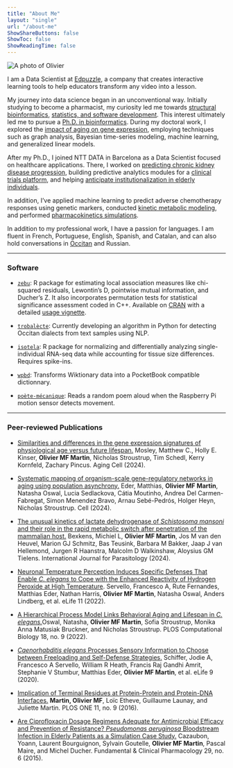 ```yaml
---
title: "About Me"
layout: "single"
url: "/about-me"
ShowShareButtons: false
ShowToc: false
ShowReadingTime: false
---
```


<img src="/moi.jpg" alt="A photo of Olivier" id="img-moi">

I am a Data Scientist at [Edpuzzle](https://edpuzzle.com/), a company that creates interactive learning tools to help educators transform any video into a lesson.

My journey into data science began in an unconventional way. Initially studying to become a pharmacist, my curiosity led me towards [structural bioinformatics](https://doi.org/10.1371/journal.pone.0162143), [statistics, and software development](https://cran.r-project.org/web/packages/zebu/vignettes/zebu.html). This interest ultimately led me to pursue a [Ph.D. in bioinformatics](http://hdl.handle.net/10803/674113). During my doctoral work, I explored the [impact of aging on gene expression](https://doi.org/10.1016/j.cell.2024.05.050), employing techniques such as graph analysis, Bayesian time-series modeling, machine learning, and generalized linear models.

After my Ph.D., I joined NTT DATA in Barcelona as a Data Scientist focused on healthcare applications. There, I worked on [predicting chronic kidney disease progression](https://www.lne.es/asturias/2025/05/22/cuelebre-gran-almacen-datos-sanitarios-117679429.html), building predictive analytics modules for a [clinical trials platform](https://es.nttdata.com/newsfolder/ntt-data-facilita-la-puesta-en-marcha-de-innovatrial), and helping [anticipate institutionalization in elderly individuals](https://socinfodigital.es/wp-content/uploads/2024/01/20230116_DocumentoBiok_Premios_SoCinfo-1OK.pdf).

In addition, I’ve applied machine learning to predict adverse chemotherapy responses using genetic markers, conducted [kinetic metabolic modeling](https://doi.org/10.1016/j.ijpara.2024.03.005), and performed [pharmacokinetics simulations](https://doi.org/10.1111/fcp.12156).

In addition to my professional work, I have a passion for languages. I am fluent in French, Portuguese, English, Spanish, and Catalan, and can also hold conversations in [Occitan](https://en.wikipedia.org/wiki/Occitan_language) and Russian.

---

### Software

- [`zebu`](https://github.com/omfmartin/zebu): R package for estimating local association measures like chi-squared residuals, Lewontin’s D, pointwise mutual information, and Ducher’s Z. It also incorporates permutation tests for statistical significance assessment coded in C++. Available on [CRAN](https://cran.r-project.org/web/packages/zebu/index.html) with a detailed [usage vignette](https://cran.r-project.org/web/packages/zebu/vignettes/zebu.html).

- [`trobalècte`](https://github.com/omfmartin/trobalecte): Currently developing an algorithm in Python for detecting Occitan dialects from  text samples using NLP.

- [`isotela`](https://github.com/omfmartin/isotela): R package for normalizing and differentially analyzing single-individual RNA-seq data while accounting for tissue size differences. Requires spike-ins.

- [`wpbd`](https://github.com/omfmartin/wpbd): Transforms Wiktionary data into a PocketBook compatible dictionnary.

- [`poète-mécanique`](https://github.com/omfmartin/poete-mecanique): Reads a random poem aloud when the Raspberry Pi motion sensor detects movement.

---

### Peer-reviewed Publications

- [Similarities and differences in the gene expression signatures of physiological age versus future lifespan.](https://doi.org/10.1111/acel.14428) Mosley, Matthew C., Holly E. Kinser, **Olivier MF Martin**, Nicholas Stroustrup, Tim Schedl, Kerry Kornfeld, Zachary Pincus. Aging Cell (2024).

- [Systematic mapping of organism-scale gene-regulatory networks in aging using population asynchrony.](https://doi.org/10.1016/j.cell.2024.05.050) Eder, Matthias, **Olivier MF Martin**, Natasha Oswal, Lucia Sedlackova, Cátia Moutinho, Andrea Del Carmen-Fabregat, Simon Menendez Bravo, Arnau Sebé-Pedrós, Holger Heyn, Nicholas Stroustrup. Cell (2024).

- [The unusual kinetics of lactate dehydrogenase of _Schistosoma mansoni_ and their role in the rapid metabolic switch after penetration of the mammalian host.](https://doi.org/10.1016/j.ijpara.2024.03.005) Bexkens, Michiel L, **Olivier MF Martin**, Jos M van den Heuvel, Marion GJ Schmitz, Bas Teusink, Barbara M Bakker, Jaap J van Hellemond, Jurgen R Haanstra, Malcolm D Walkinshaw, Aloysius GM Tielens. International Journal for Parasitology (2024).

- [Neuronal Temperature Perception Induces Specific Defenses That Enable _C. elegans_ to Cope with the Enhanced Reactivity of Hydrogen Peroxide at High Temperature](https://doi.org/10.7554/eLife.78941). Servello, Francesco A, Rute Fernandes, Matthias Eder, Nathan Harris, **Olivier MF Martin**, Natasha Oswal, Anders Lindberg, et al. eLife 11 (2022).

- [A Hierarchical Process Model Links Behavioral Aging and Lifespan in _C. elegans._](https://doi.org/10.1371/journal.pcbi.1010415)Oswal, Natasha, **Olivier MF Martin**, Sofia Stroustrup, Monika Anna Matusiak Bruckner, and Nicholas Stroustrup. PLOS Computational Biology 18, no. 9 (2022).

- [_Caenorhabditis elegans_ Processes Sensory Information to Choose between Freeloading and Self-Defense Strategies.](https://doi.org/10.7554/eLife.56186) Schiffer, Jodie A, Francesco A Servello, William R Heath, Francis Raj Gandhi Amrit, Stephanie V Stumbur, Matthias Eder, **Olivier MF Martin**, et al. eLife 9 (2020).

- [Implication of Terminal Residues at Protein-Protein and Protein-DNA Interfaces.](https://doi.org/10.1371/journal.pone.0162143) **Martin, Olivier MF**, Loïc Etheve, Guillaume Launay, and Juliette Martin. PLOS ONE 11, no. 9 (2016).

- [Are Ciprofloxacin Dosage Regimens Adequate for Antimicrobial Efficacy and Prevention of Resistance? _Pseudomonas aeruginosa_ Bloodstream Infection in Elderly Patients as a Simulation Case Study.](https://doi.org/10.1111/fcp.12156) Cazaubon, Yoann, Laurent Bourguignon, Sylvain Goutelle, **Olivier MF Martin**, Pascal Maire, and Michel Ducher. Fundamental & Clinical Pharmacology 29, no. 6 (2015).
